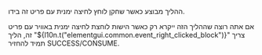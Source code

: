 ההליך מבוצע כאשר שחקן לוחץ לחיצה ימנית עם פריט זה בידו.

אם אתה רוצה שההליך הזה ייקרא רק כאשר הישות לוחצת לחיצה ימנית באוויר עם פריט זה, הליך "${l10n.t("elementgui.common.event_right_clicked_block")}" צריך תמיד להחזיר SUCCESS/CONSUME.